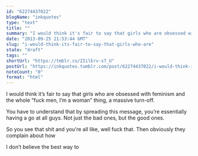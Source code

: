 ```yaml
---
id: "62274437022"
blogName: "inkquotes"
type: "text"
title: ""
summary: "I would think it's fair to say that girls who are obsessed with feminism and the whole "fuck men, I'm a woman" thing, a massive..."
date: "2013-09-25 21:53:44 GMT"
slug: "i-would-think-its-fair-to-say-that-girls-who-are"
state: "draft"
tags: ""
shortUrl: "https://tmblr.co/ZIilErv-s7_U"
postUrl: "https://inkquotes.tumblr.com/post/62274437022/i-would-think-its-fair-to-say-that-girls-who-are"
noteCount: "0"
format: "html"
---
```


I would think it’s fair to say that girls who are obsessed with feminism and the whole “fuck men, I’m a woman” thing, a massive turn-off.

You have to understand that by spreading this message, you’re essentially having a go at all guys. Not just the bad ones, but the good ones. 

So you see that shit and you’re all like, well fuck that. Then obviously they complain about how 

I don’t believe the best way to